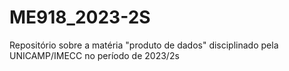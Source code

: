 # ME918_2023-2S
Repositório sobre a matéria "produto de dados" disciplinado pela UNICAMP/IMECC no período de 2023/2s
